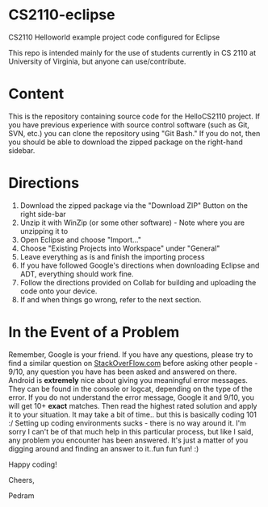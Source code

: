 CS2110-eclipse
==============

CS2110 Helloworld example project code configured for Eclipse

This repo is intended mainly for the use of students currently in CS 2110 at University of Virginia, but anyone can use/contribute.


Content
==========

This is the repository containing source code for the HelloCS2110 project.
If you have previous experience with source control software (such as Git, SVN, etc.) you can 
clone the repository using "Git Bash." If you do not, then you should be able to download the zipped package on the right-hand
sidebar. 

Directions
==========

1. Download the zipped package via the "Download ZIP" Button on the right side-bar
2. Unzip it with WinZip (or some other software) - Note where you are unzipping it to
3. Open Eclipse and choose "Import..."
4. Choose "Existing Projects into Workspace" under "General"
5. Leave everything as is and finish the importing process
6. If you have followed Google's directions when downloading Eclipse and ADT, everything should work fine. 
7. Follow the directions provided on Collab for building and uploading the code onto your device.
8. If and when things go wrong, refer to the next section.

In the Event of a Problem
=========================

Remember, Google is your friend. If you have any questions, please try to find a similar question on [StackOverFlow.com](stackoverflow.com) before asking other people - 9/10, any question you have has been asked and answered on there.
Android is **extremely** nice about giving you meaningful error messages. They can be found in the console or logcat, depending on the type of the error. If you do not understand the error message, Google it and 9/10, you will get 10+ **exact** matches. Then read the highest rated solution and apply it to your situation. It may take a bit of time.. but this is basically coding 101 :/
Setting up coding environments sucks - there is no way around it. I'm sorry I can't be of that much help in this particular process, but like I said, any problem you encounter has been answered. It's just a matter of you digging around and finding an answer to it..fun fun fun! :)

Happy coding!

Cheers,

Pedram 


